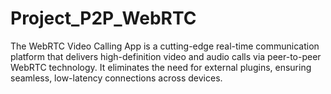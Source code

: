 # Project_P2P_WebRTC
The WebRTC Video Calling App is a cutting-edge real-time communication platform that delivers high-definition video and audio calls via peer-to-peer WebRTC technology. It eliminates the need for external plugins, ensuring seamless, low-latency connections across devices.
